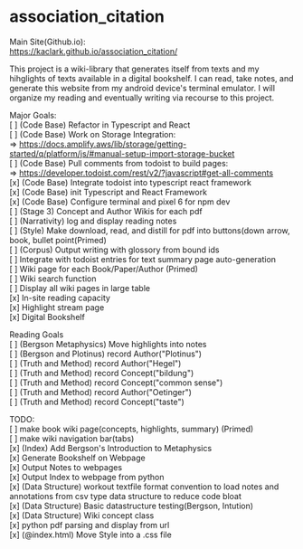 # association_citation

Main Site(Github.io): <br> 
https://kaclark.github.io/association_citation/<br>

This project is a wiki-library that generates itself from texts and my hihglights of texts available in a digital bookshelf. I can read, take notes, and generate this website from my android device's terminal emulator. I will organize my reading and eventually writing via recourse to this project.  

Major Goals: <br>
[ ] (Code Base) Refactor in Typescript and React<br>
[ ] (Code Base) Work on Storage Integration: <br>
=> https://docs.amplify.aws/lib/storage/getting-started/q/platform/js/#manual-setup-import-storage-bucket <br>
[ ] (Code Base) Pull comments from todoist to build pages: <br>
=> https://developer.todoist.com/rest/v2/?javascript#get-all-comments <br>
[x] (Code Base) Integrate todoist into typescript react framework<br>
[x] (Code Base) init Typescript and React Framework<br>
[x] (Code Base) Configure terminal and pixel 6 for npm dev<br>
[ ] (Stage 3) Concept and Author Wikis for each pdf<br>
[ ] (Narrativity) log and display reading notes<br>
[ ] (Style) Make download, read, and distill for pdf into buttons(down arrow, book, bullet point(Primed)<br> 
[ ] (Corpus) Output writing with glossory from bound ids<br>
[ ] Integrate with todoist entries for text summary page auto-generation<br>
[ ] Wiki page for each Book/Paper/Author (Primed) <br>
[ ] Wiki search function<br>
[ ] Display all wiki pages in large table<br>
[x] In-site reading capacity<br>
[x] Highlight stream page<br>
[x] Digital Bookshelf <br>

Reading Goals<br>
[ ] (Bergson Metaphysics) Move highlights into notes<br>
[ ] (Bergson and Plotinus) record Author("Plotinus")<br>
[ ] (Truth and Method) record Author("Hegel")<br>
[ ] (Truth and Method) record Concept("bildung")<br>
[ ] (Truth and Method) record Concept("common sense")<br>
[ ] (Truth and Method) record Author("Oetinger")<br>
[ ] (Truth and Method) record Concept("taste")<br>

TODO: <br>
[ ] make book wiki page(concepts, highlights, summary) (Primed)<br>
[ ] make wiki navigation bar(tabs)<br>
[x] (Index) Add Bergson's Introduction to Metaphysics<br>
[x] Generate Bookshelf on Webpage<br>
[x] Output Notes to webpages<br>
[x] Output Index to webpage from python<br>
[x] (Data Structure) workout textfile format convention to load notes and annotations from csv type data structure to reduce code bloat<br>
[x] (Data Structure) Basic datastructure testing(Bergson, Intution)<br>
[x] (Data Structure) Wiki concept class<br>
[x] python pdf parsing and display from url <br>
[x] (@index.html) Move Style into a .css file <br> 
